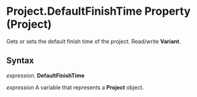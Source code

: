 
# Project.DefaultFinishTime Property (Project)

Gets or sets the default finish time of the project. Read/write  **Variant**.


## Syntax

 _expression_. **DefaultFinishTime**

 _expression_ A variable that represents a **Project** object.

